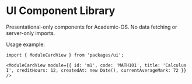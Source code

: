 # UI Component Library

Presentational-only components for Academic-OS. No data fetching or server-only imports.

Usage example:

```tsx
import { ModuleCardView } from 'packages/ui';

<ModuleCardView module={{ id: 'm1', code: 'MATH101', title: 'Calculus I', creditHours: 12, createdAt: new Date(), currentAverageMark: 72 }} />
```


